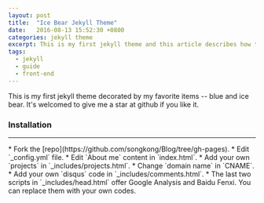 ```yaml
---
layout: post
title:  "Ice Bear Jekyll Theme"
date:   2016-08-13 15:52:30 +0800
categories: jekyll theme
excerpt: This is my first jekyll theme and this article describes how to use it.
tags:
  - jekyll
  - guide
  - front-end
---
```

This is my first jekyll theme decorated by my favorite items -- blue and ice bear. It's welcomed to give me a star at github if you like it.

### Installation
<hr/>
* Fork the [repo](https://github.com/songkong/Blog/tree/gh-pages).
* Edit `_config.yml` file.
* Edit `About me` content in `index.html`.
* Add your own `projects` in `_includes/projects.html`.
* Change `domain name` in `CNAME`.
* Add your own `disqus` code in `_includes/comments.html`.
* The last two scripts in `_includes/head.html` offer Google Analysis and Baidu Fenxi. You can replace them with your own codes.
